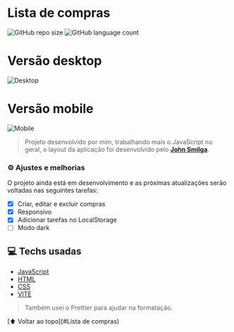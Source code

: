 # Lista de compras

![GitHub repo size](https://img.shields.io/github/repo-size/gustavros/README-template?style=for-the-badge)
![GitHub language count](https://img.shields.io/github/languages/count/gustavros/README-template?style=for-the-badge)

# Versão desktop

![Desktop]()

# Versão mobile

![Mobile]()

> Projeto desenvolvido por mim, trabalhando mais o JavaScript no geral, o layout da aplicação foi desenvolvido pelo [**John Smilga**](https://github.com/john-smilga/).

### ⚙ Ajustes e melhorias

O projeto ainda está em desenvolvimento e as próximas atualizações serão voltadas nas seguintes tarefas:

- [x] Criar, editar e excluir compras
- [x] Responsivo
- [x] Adicionar tarefas no LocalStorage
- [ ] Modo dark 

## 💻 Techs usadas

- [JavaScript](https://www.javascript.com/)
- [HTML](https://developer.mozilla.org/en-US/docs/Web/HTML)
- [CSS](https://developer.mozilla.org/en-US/docs/Web/CSS)
- [VITE](https://vitejs.dev/)

> Também usei o Prettier para ajudar na formatação.

[⬆ Voltar ao topo](#Lista de compras)<br>
